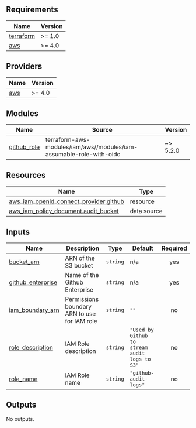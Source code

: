 <!-- BEGIN_TF_DOCS -->
## Requirements

| Name | Version |
|------|---------|
| <a name="requirement_terraform"></a> [terraform](#requirement\_terraform) | >= 1.0 |
| <a name="requirement_aws"></a> [aws](#requirement\_aws) | >= 4.0 |

## Providers

| Name | Version |
|------|---------|
| <a name="provider_aws"></a> [aws](#provider\_aws) | >= 4.0 |

## Modules

| Name | Source | Version |
|------|--------|---------|
| <a name="module_github_role"></a> [github\_role](#module\_github\_role) | terraform-aws-modules/iam/aws//modules/iam-assumable-role-with-oidc | ~> 5.2.0 |

## Resources

| Name | Type |
|------|------|
| [aws_iam_openid_connect_provider.github](https://registry.terraform.io/providers/hashicorp/aws/latest/docs/resources/iam_openid_connect_provider) | resource |
| [aws_iam_policy_document.audit_bucket](https://registry.terraform.io/providers/hashicorp/aws/latest/docs/data-sources/iam_policy_document) | data source |

## Inputs

| Name | Description | Type | Default | Required |
|------|-------------|------|---------|:--------:|
| <a name="input_bucket_arn"></a> [bucket\_arn](#input\_bucket\_arn) | ARN of the S3 bucket | `string` | n/a | yes |
| <a name="input_github_enterprise"></a> [github\_enterprise](#input\_github\_enterprise) | Name of the Github Enterprise | `string` | n/a | yes |
| <a name="input_iam_boundary_arn"></a> [iam\_boundary\_arn](#input\_iam\_boundary\_arn) | Permissions boundary ARN to use for IAM role | `string` | `""` | no |
| <a name="input_role_description"></a> [role\_description](#input\_role\_description) | IAM Role description | `string` | `"Used by Github to stream audit logs to S3"` | no |
| <a name="input_role_name"></a> [role\_name](#input\_role\_name) | IAM Role name | `string` | `"github-audit-logs"` | no |

## Outputs

No outputs.
<!-- END_TF_DOCS -->
